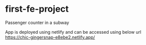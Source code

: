 # first-fe-project
Passenger counter in a subway

App is deployed using netlify and can be accessed using below url
https://chic-gingersnap-e8ebe2.netlify.app/
